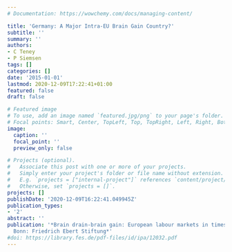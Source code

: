 ```yaml
---
# Documentation: https://wowchemy.com/docs/managing-content/

title: 'Germany: A Major Intra-EU Brain Gain Country?'
subtitle: ''
summary: ''
authors:
- C Teney
- P Siemsen
tags: []
categories: []
date: '2015-01-01'
lastmod: 2020-12-09T17:22:41+01:00
featured: false
draft: false

# Featured image
# To use, add an image named `featured.jpg/png` to your page's folder.
# Focal points: Smart, Center, TopLeft, Top, TopRight, Left, Right, BottomLeft, Bottom, BottomRight.
image:
  caption: ''
  focal_point: ''
  preview_only: false

# Projects (optional).
#   Associate this post with one or more of your projects.
#   Simply enter your project's folder or file name without extension.
#   E.g. `projects = ["internal-project"]` references `content/project/deep-learning/index.md`.
#   Otherwise, set `projects = []`.
projects: []
publishDate: '2020-12-09T16:22:41.049945Z'
publication_types:
- '2'
abstract: ''
publication: '*Brain drain-brain gain: European labour markets in times of crisis.
  Bonn: Friedrich Ebert Stiftung*'
#doi: https://library.fes.de/pdf-files/id/ipa/12032.pdf
---
```

